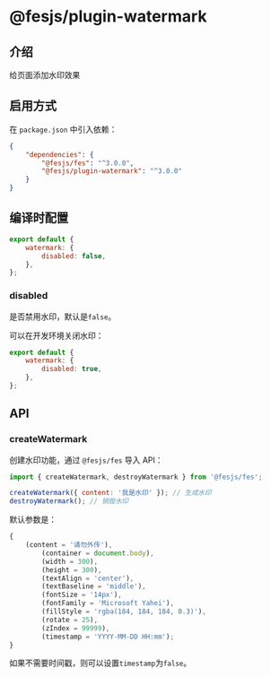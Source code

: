 # @fesjs/plugin-watermark

## 介绍

给页面添加水印效果

## 启用方式

在 `package.json` 中引入依赖：

```json
{
    "dependencies": {
        "@fesjs/fes": "^3.0.0",
        "@fesjs/plugin-watermark": "^3.0.0"
    }
}
```

## 编译时配置

```js
export default {
    watermark: {
        disabled: false,
    },
};
```

### disabled

是否禁用水印，默认是`false`。

可以在开发环境关闭水印：

```js
export default {
    watermark: {
        disabled: true,
    },
};
```

## API

### createWatermark

创建水印功能，通过 `@fesjs/fes` 导入 API：

```js
import { createWatermark, destroyWatermark } from '@fesjs/fes';

createWatermark({ content: '我是水印' }); // 生成水印
destroyWatermark(); // 销毁水印
```

默认参数是：

```js
{
    (content = '请勿外传'),
        (container = document.body),
        (width = 300),
        (height = 300),
        (textAlign = 'center'),
        (textBaseline = 'middle'),
        (fontSize = '14px'),
        (fontFamily = 'Microsoft Yahei'),
        (fillStyle = 'rgba(184, 184, 184, 0.3)'),
        (rotate = 25),
        (zIndex = 99999),
        (timestamp = 'YYYY-MM-DD HH:mm');
}
```

如果不需要时间戳，则可以设置`timestamp`为`false`。
